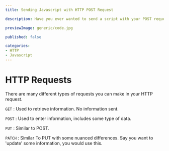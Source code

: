 ```yaml
---
title: Sending Javascript with HTTP POST Request

description: Have you ever wanted to send a script with your POST request?

previewImage: generic/code.jpg

published: false

categories:
- HTTP
- Javascript
---
```


# HTTP Requests

There are many different types of requests you can make in your HTTP request.

`GET` : Used to retrieve information. No information sent.

`POST` : Used to enter information, includes some type of data.

`PUT` : Similar to POST.

`PATCH` : Similar To PUT with some nuanced differences. Say you want to 'update' some information, you would use this.
